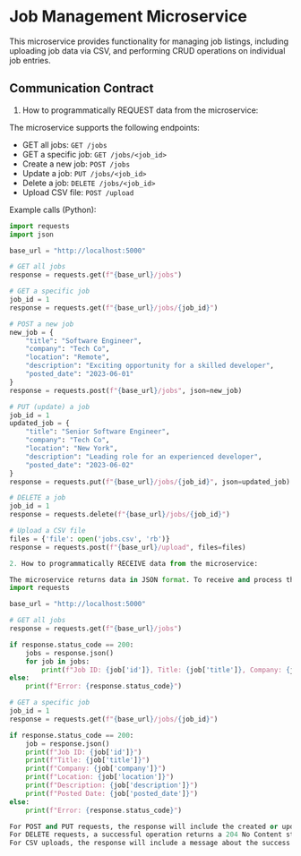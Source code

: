 # Job Management Microservice

This microservice provides functionality for managing job listings, including uploading job data via CSV, and performing CRUD operations on individual job entries.

## Communication Contract

1. How to programmatically REQUEST data from the microservice:

The microservice supports the following endpoints:

- GET all jobs: `GET /jobs`
- GET a specific job: `GET /jobs/<job_id>`
- Create a new job: `POST /jobs`
- Update a job: `PUT /jobs/<job_id>`
- Delete a job: `DELETE /jobs/<job_id>`
- Upload CSV file: `POST /upload`

Example calls (Python):

```python
import requests
import json

base_url = "http://localhost:5000"

# GET all jobs
response = requests.get(f"{base_url}/jobs")

# GET a specific job
job_id = 1
response = requests.get(f"{base_url}/jobs/{job_id}")

# POST a new job
new_job = {
    "title": "Software Engineer",
    "company": "Tech Co",
    "location": "Remote",
    "description": "Exciting opportunity for a skilled developer",
    "posted_date": "2023-06-01"
}
response = requests.post(f"{base_url}/jobs", json=new_job)

# PUT (update) a job
job_id = 1
updated_job = {
    "title": "Senior Software Engineer",
    "company": "Tech Co",
    "location": "New York",
    "description": "Leading role for an experienced developer",
    "posted_date": "2023-06-02"
}
response = requests.put(f"{base_url}/jobs/{job_id}", json=updated_job)

# DELETE a job
job_id = 1
response = requests.delete(f"{base_url}/jobs/{job_id}")

# Upload a CSV file
files = {'file': open('jobs.csv', 'rb')}
response = requests.post(f"{base_url}/upload", files=files)

2. How to programmatically RECEIVE data from the microservice:

The microservice returns data in JSON format. To receive and process the data:
import requests

base_url = "http://localhost:5000"

# GET all jobs
response = requests.get(f"{base_url}/jobs")

if response.status_code == 200:
    jobs = response.json()
    for job in jobs:
        print(f"Job ID: {job['id']}, Title: {job['title']}, Company: {job['company']}")
else:
    print(f"Error: {response.status_code}")

# GET a specific job
job_id = 1
response = requests.get(f"{base_url}/jobs/{job_id}")

if response.status_code == 200:
    job = response.json()
    print(f"Job ID: {job['id']}")
    print(f"Title: {job['title']}")
    print(f"Company: {job['company']}")
    print(f"Location: {job['location']}")
    print(f"Description: {job['description']}")
    print(f"Posted Date: {job['posted_date']}")
else:
    print(f"Error: {response.status_code}")

For POST and PUT requests, the response will include the created or updated job data in the same format as GET requests.
For DELETE requests, a successful operation returns a 204 No Content status.
For CSV uploads, the response will include a message about the success or failure of the upload, along with the total number of rows processed and any validation errors.
